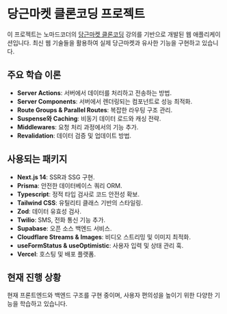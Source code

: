 # 당근마켓 클론코딩 프로젝트

이 프로젝트는 노마드코더의 [당근마켓 클론코딩](https://nomadcoders.co/carrot-market) 강의를 기반으로 개발된 웹 애플리케이션입니다. 최신 웹 기술들을 활용하여 실제 당근마켓과 유사한 기능을 구현하고 있습니다.

## 주요 학습 이론

- **Server Actions**: 서버에서 데이터를 처리하고 전송하는 방법.
- **Server Components**: 서버에서 렌더링되는 컴포넌트로 성능 최적화.
- **Route Groups & Parallel Routes**: 복잡한 라우팅 구조 관리.
- **Suspense와 Caching**: 비동기 데이터 로드와 캐싱 전략.
- **Middlewares**: 요청 처리 과정에서의 기능 추가.
- **Revalidation**: 데이터 검증 및 업데이트 방법.

## 사용되는 패키지

- **Next.js 14**: SSR과 SSG 구현.
- **Prisma**: 안전한 데이터베이스 쿼리 ORM.
- **Typescript**: 정적 타입 검사로 코드 안전성 확보.
- **Tailwind CSS**: 유틸리티 클래스 기반의 스타일링.
- **Zod**: 데이터 유효성 검사.
- **Twilio**: SMS, 전화 통신 기능 추가.
- **Supabase**: 오픈 소스 백엔드 서비스.
- **Cloudflare Streams & Images**: 비디오 스트리밍 및 이미지 최적화.
- **useFormStatus & useOptimistic**: 사용자 입력 및 상태 관리 훅.
- **Vercel**: 호스팅 및 배포 플랫폼.

## 현재 진행 상황

현재 프론트엔드와 백엔드 구조를 구현 중이며, 사용자 편의성을 높이기 위한 다양한 기능을 학습하고 있습니다.
